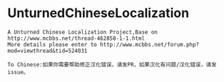 # UnturnedChineseLocalization
	A Unturned Chinese Localization Project,Base on http://www.mcbbs.net/thread-462858-1-1.html
	More details please enter to http://www.mcbbs.net/forum.php?mod=viewthread&tid=524031
	
	To Chinese:如果你需要帮助修正汉化错误，请发PR，如果汉化有问题/汉化错误，请发issue。

